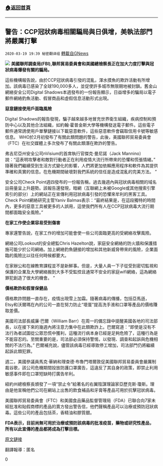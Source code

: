 ###  [:house:返回首頁](https://github.com/ourhimalayas/txt)
---

## 警告：CCP冠狀病毒相關騙局與日俱增，美執法部門將嚴厲打擊
`2020-03-19 19:39 秘密翻译组` [轉載自GNews](https://gnews.org/zh-hant/145423/)

![](https://s3-ap-northeast-1.amazonaws.com/news.guo.offload.media/wp-content/uploads/2020/03/19193448/42C15194-1362-4A16-9DA8-AE5F8EDB49B6.jpeg)
**美國聯邦調查局(FBI),聯邦貿易委員會和美國總檢察長正在加大力度打擊與冠狀病毒爆發有關的騙局。**

這些機構報告說，由於CCP冠狀病毒引發的混亂，渾水摸魚的欺詐活動有所增加。該病毒已感染了全球190,000多人，並促使許多城市無限期地被封鎖。舊金山網絡安全公司Digital Shadows本週發布的一份報告顯示，日益增多的騙局以電子郵件網絡釣魚活動、假冒商品和虛假信息活動形式出現。

**惡意鏈接使用戶面臨風險**

Digital Shadows的報告發現，騙子越來越多地冒充世界衛生組織，疾病控制和預防中心以及其他合法組織，如約翰·霍普金斯大學等機構發送電子郵件。這些電子郵件通常誘使用戶單擊鏈接以下載惡意軟件，這些惡意軟件會竊取信用卡號等敏感信息。 WHO於2月初發布了有關此類問題的警告，此後，美國聯邦貿易委員會（FTC）在社交媒體上多次發布了有關此類潛在欺詐的警告。

弗吉尼亞州安全公司nVisium的首席執行官傑克·曼尼諾（Jack Mannino）說：“這表明攻擊者和敵對行動者正在利用疫情大流行所帶來的恐懼和慌張情緒。” 隨著我們繼續受到生活方式變化的影響，人們將更加依賴應用程序和軟件為其提供準確和真實的信息。在危機期間破壞對我們系統的信任是造成混亂的完美方法。 ”

安全公司Check Point週四發布的一份報告稱，過去幾週內與冠狀病毒相關的域名註冊量呈上升趨勢。該報告還發現，暗網（互聯網上未被Google或其他搜索引擎索引的部分）上的網站正在宣傳利用冠狀病毒引發的恐懼來牟利的黑客工具。 Check Point網絡研究主管Yaniv Balmas表示：“最終結果是，在這段獨特的時間內，更多的惡意工具被更多的人誤用，這使我們所有人在CCP冠狀病毒大流行期間都面臨安全風險。”

**在家工作使企業容易受到傷害**

專家還警告說，在家工作的增加可能會使一些公司面臨更高的受網絡攻擊風險。

網絡公司Lookout的安全總監Chris Hazelton說，家庭安全網絡的防火牆和保護措施可能少於公司網絡。加上網絡釣魚鏈接的增加和其他新威脅帶來的風險，企業面臨的風險比以往任何時候都要大。

在家辦公和在線教育課程並不是新鮮事。但是，大量人員一下子從受到密切監視和保護的企業及大學網絡搬到大多不受監控且通常不安全的家庭wifi網絡，這為網絡罪犯創造了很大的機會。 ”

**價格欺詐和假冒保健品**

價格欺詐問題一直存在，疫情出現雪上加霜。隨著病毒的傳播，包括亞馬遜，Etsy和沃爾瑪在內的公司一直在努力防止“壞蛋”提高洗手液和口罩等產品的價格賺取差價。

美國司法部長威廉·巴爾（William Barr）在周一的備忘錄中提醒美國各地的司法部長，以在接下來的幾週內將注意力集中在此類欺詐上。巴爾寫道：“即使是沒有不法行為者試圖從公眾恐慌中獲利，這種流行病本身已經是足夠危險了，這種行為是不能容忍的。至關重要的是，司法部必須保持警惕，以發現、調查和起訴與危機相關的不法行為。” 巴爾補充說，儘管該病毒已經導致停工增加，司法部門仍將繼續起訴此類犯罪。

週二，美國參議員馬克·華納和理查德·布魯門塔爾敦促美國聯邦貿易委員會嚴厲制裁谷歌，該公司危機期間投放防護口罩廣告，這違反了其自身的政策，即禁止利用敏感事件即在口罩短缺時打廣告牟利。

紐約州總檢察長頒發了一項“禁止令”給著名的右翼陰謀理論家亞歷克斯·瓊斯。理由是他宣稱他們公司在網站上出售的飲食補品和牙膏等產品可用於抗擊冠狀病毒。

美國聯邦貿易委員會（FTC）和美國食品藥品監督管理局（FDA）已聯合向7家未經批准和貼假商標的產品的賣方發出警告信，他們聲稱產品可以治療或預防冠狀病毒。這些公司的產品包括茶，香精油和膠質銀。

**FDA表示，目前尚無可用於治療或預防該病毒的批准疫苗，藥物或研究性產品，所有以此宣傳的產品都將成為打擊目標。**

[原文鏈接](https://www.theguardian.com/world/2020/mar/19/coronavirus-scams-phishing-fake-treatments)

翻譯報導：匿名

0
